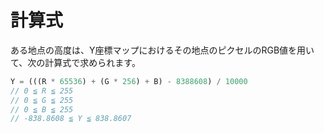 # 計算式

ある地点の高度は、Y座標マップにおけるその地点のピクセルのRGB値を用いて、次の計算式で求められます。

```javascript
Y = (((R * 65536) + (G * 256) + B) - 8388608) / 10000
// 0 ≦ R ≦ 255
// 0 ≦ G ≦ 255
// 0 ≦ B ≦ 255
// -838.8608 ≦ Y ≦ 838.8607
```